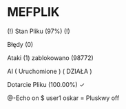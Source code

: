 # MEFPLIK



(!) Stan Pliku (97%) (!) 

Błędy (0)

Ataki (1) zablokowano (98772)

AI ( Uruchomione ) ( DZIAŁA )

Dotarcie Pliku (100.00%) ✓ 

@-Echo on $ user1 oskar = Pluskwy off 